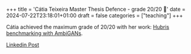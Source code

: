 +++
title = 'Cátia Teixeira Master Thesis Defence - grade 20/20 🎉'
date = 2024-07-22T23:18:01+01:00
draft = false
categories = ["teaching"]
+++

Cátia achieved the maximum grade of 20/20 with her work: [Hubris benchmarking with AmbiGANs](https://repositorio-aberto.up.pt/bitstream/10216/161241/2/684282.pdf).

[Linkedin Post](https://www.linkedin.com/posts/mdse_up-feup-mdse-activity-7222592348248002560-JK1F?utm_source=share&utm_medium=member_desktop)
